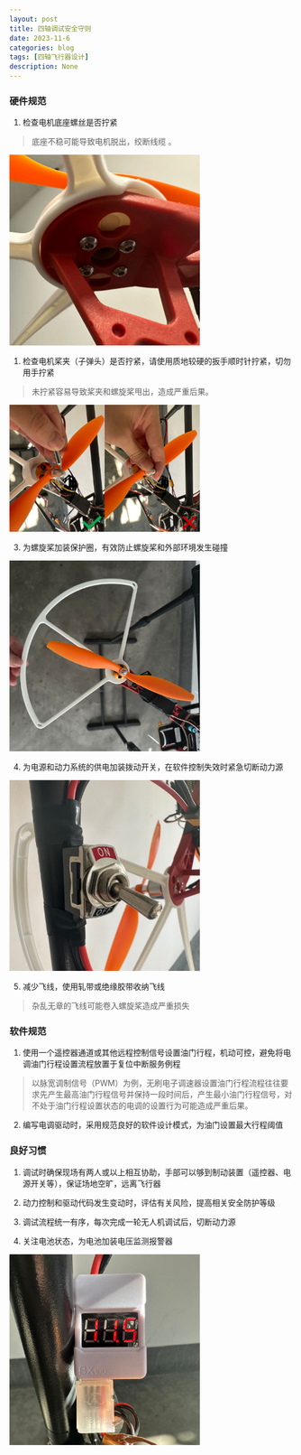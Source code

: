 ```yaml
---
layout: post
title: 四轴调试安全守则
date: 2023-11-6
categories: blog
tags: [四轴飞行器设计]
description: None
---
```



### 硬件规范

1) 检查电机底座螺丝是否拧紧
>底座不稳可能导致电机脱出，绞断线缆 。

<img src="https://raw.githubusercontent.com/NumbNutN/NumbNutN.github.io/main/img/post-img/for-safety-screws.jpg" alt="for-safety-screws" style="zoom:33%;" />

1) 检查电机桨夹（子弹头）是否拧紧，请使用质地较硬的扳手顺时针拧紧，切勿用手拧紧
>未拧紧容易导致桨夹和螺旋桨甩出，造成严重后果。

<img src="https://raw.githubusercontent.com/NumbNutN/NumbNutN.github.io/main/img/post-img/for-safety-bullet.jpg" alt="for-safety-bullet" style="zoom:33%;" />

3) 为螺旋桨加装保护圈，有效防止螺旋桨和外部环境发生碰撞

<img src="https://raw.githubusercontent.com/NumbNutN/NumbNutN.github.io/main/img/post-img/for-safety-blade-protection.jpg" alt="for-safety-blade-protection" style="zoom:33%;" />

4) 为电源和动力系统的供电加装拨动开关，在软件控制失效时紧急切断动力源

<img src="https://raw.githubusercontent.com/NumbNutN/NumbNutN.github.io/main/img/post-img/for-safety-switch.jpg" alt="for-safety-switch" style="zoom:33%;" />

5) 减少飞线，使用轧带或绝缘胶带收纳飞线

> 杂乱无章的飞线可能卷入螺旋桨造成严重损失


### 软件规范

1) 使用一个遥控器通道或其他远程控制信号设置油门行程，机动可控，避免将电调油门行程设置流程放置于复位中断服务例程
> 以脉宽调制信号（PWM）为例，无刷电子调速器设置油门行程流程往往要求先产生最高油门行程信号并保持一段时间后，产生最小油门行程信号，对不处于油门行程设置状态的电调的设置行为可能造成严重后果。

2) 编写电调驱动时，采用规范良好的软件设计模式，为油门设置最大行程阈值



### 良好习惯

1) 调试时确保现场有两人或以上相互协助，手部可以够到制动装置（遥控器、电源开关等），保证场地空旷，远离飞行器

2) 动力控制和驱动代码发生变动时，评估有关风险，提高相关安全防护等级

3) 调试流程统一有序，每次完成一轮无人机调试后，切断动力源

4) 关注电池状态，为电池加装电压监测报警器

<img src="https://raw.githubusercontent.com/NumbNutN/NumbNutN.github.io/main/img/post-img/for-safety-beep.jpg" alt="for-safety-beep" style="zoom:33%;" />

